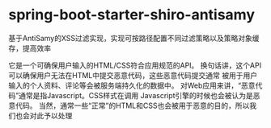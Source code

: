 # spring-boot-starter-shiro-antisamy

基于AntiSamy的XSS过滤实现，实现可按路径配置不同过滤策略以及策略对象缓存，提高效率


它是一个可确保用户输入的HTML/CSS符合应用规范的API。
换句话讲，这个API可以确保用户无法在HTML中提交恶意代码，这些恶意代码提交通常 被用于用户输入的个人资料、评论等会被服务端持久化的数据中。
对Web应用来讲，“恶意代码”通常是指Javascript。CSS样式在调用 Javascript引擎的时候也会被认为是恶意代码。
当然，通常一些“正常”的HTML和CSS也会被用于恶意的目的，所以我们也会对此予以处理
			
